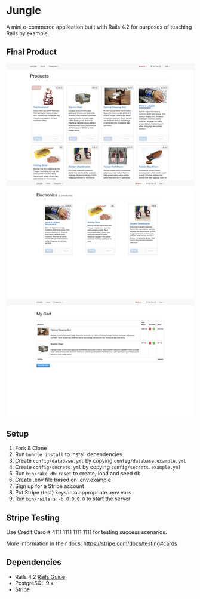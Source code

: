 # Jungle

A mini e-commerce application built with Rails 4.2 for purposes of teaching Rails by example.

## Final Product

!["Screenshot Landing Page"](https://github.com/Sherlaine/jungle-rails/blob/master/public/screenshots/landing-page.png)
!["Screenshot Categories Page"](https://github.com/Sherlaine/jungle-rails/blob/master/public/screenshots/electronic-products.png)
!["Screenshot Checkout Page"](https://github.com/Sherlaine/jungle-rails/blob/master/public/screenshots/checkout.png)

## Setup

1. Fork & Clone
2. Run `bundle install` to install dependencies
3. Create `config/database.yml` by copying `config/database.example.yml`
4. Create `config/secrets.yml` by copying `config/secrets.example.yml`
5. Run `bin/rake db:reset` to create, load and seed db
6. Create .env file based on .env.example
7. Sign up for a Stripe account
8. Put Stripe (test) keys into appropriate .env vars
9. Run `bin/rails s -b 0.0.0.0` to start the server

## Stripe Testing

Use Credit Card # 4111 1111 1111 1111 for testing success scenarios.

More information in their docs: <https://stripe.com/docs/testing#cards>

## Dependencies

* Rails 4.2 [Rails Guide](http://guides.rubyonrails.org/v4.2/)
* PostgreSQL 9.x
* Stripe
